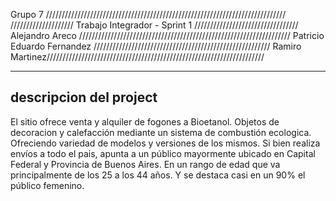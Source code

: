 Grupo 7 ////////////////////////////////////////////////////////////////////////////
//////////////////// Trabajo Integrador - Sprint 1 /////////////////////////////////
Alejandro Areco  ///////////////////////////////////////////////////////////////////
Patricio Eduardo Fernandez  ////////////////////////////////////////////////////////
Ramiro Martinez/////////////////////////////////////////////////////////////////////

------------------------
descripcion del project
------------------------

El sitio ofrece venta y alquiler de fogones a Bioetanol. Objetos de decoracion y calefacción mediante un sistema de 
combustión ecologica. Ofreciendo variedad de modelos y versiones de los mismos. 
Si bien realiza envíos a todo el pais, apunta a un público mayormente ubicado en Capital Federal y Provincia de Buenos Aires. En un rango de edad que va principalmente de los 25 a los 44 años. Y se destaca casi en un 90% el público femenino. 